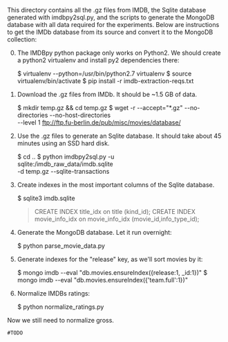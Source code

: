 This directory contains all the .gz files from IMDB, the Sqlite database
generated with imdbpy2sql.py, and the scripts to generate the MongoDB database
with all data required for the experiments. Below are instructions to get the
IMDb database from its source and convert it to the MongoDB collection:


0. The IMDBpy python package only works on Python2. We should create a python2
   virtualenv and install py2 dependencies there:

    $ virtualenv --python=/usr/bin/python2.7 virtualenv
    $ source virtualenv/bin/activate
    $ pip install -r imdb-extraction-reqs.txt

1. Download the .gz files from IMDb. It should be ~1.5 GB of data.

    $ mkdir temp.gz && cd temp.gz
    $ wget -r --accept="*.gz" --no-directories --no-host-directories \
      --level 1 ftp://ftp.fu-berlin.de/pub/misc/movies/database/

2. Use the .gz files to generate an Sqlite database. It should take about 45
   minutes using an SSD hard disk.

    $ cd ..
    $ python imdbpy2sql.py -u \
      sqlite:<path to root project>/imdb_raw_data/imdb.sqlite \
      -d temp.gz --sqlite-transactions

3. Create indexes in the most important columns of the Sqlite database.

    $ sqlite3 imdb.sqlite
    > CREATE INDEX title_idx on title (kind_id);
    > CREATE INDEX movie_info_idx on movie_info_idx (movie_id,info_type_id);

4. Generate the MongoDB database. Let it run overnight:

    $ python parse_movie_data.py

5. Generate indexes for the "release" key, as we'll sort movies by it:

    $ mongo imdb --eval "db.movies.ensureIndex({release:1, _id:1})"
    $ mongo imdb --eval "db.movies.ensureIndex({'team.full':1})"

6. Normalize IMDBs ratings:

    $ python normalize_ratings.py

Now we still need to normalize gross.

    #TODO

<!-- vim: set fdm=marker textwidth=79 colorcolumn=80: -->
